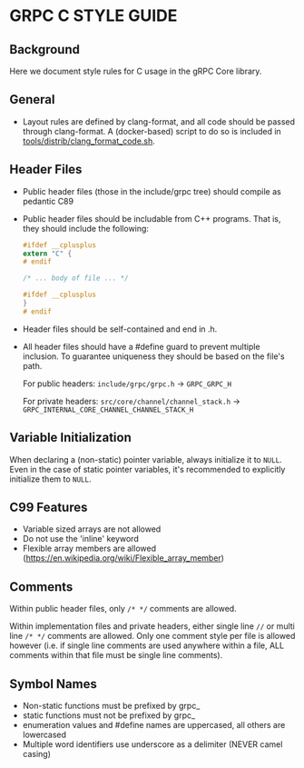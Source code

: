 GRPC C STYLE GUIDE
=====================

Background
----------

Here we document style rules for C usage in the gRPC Core library.

General
-------

- Layout rules are defined by clang-format, and all code should be passed
  through clang-format. A (docker-based) script to do so is included in
  [tools/distrib/clang\_format\_code.sh](../tools/distrib/clang_format_code.sh).

Header Files
------------

- Public header files (those in the include/grpc tree) should compile as
  pedantic C89
- Public header files should be includable from C++ programs. That is, they
  should include the following:
  ```c
  #ifdef __cplusplus
  extern "C" {
  # endif

  /* ... body of file ... */

  #ifdef __cplusplus
  }
  # endif
  ```
- Header files should be self-contained and end in .h.
- All header files should have a #define guard to prevent multiple inclusion.
  To guarantee uniqueness they should be based on the file's path.

  For public headers: `include/grpc/grpc.h` → `GRPC_GRPC_H`

  For private headers:
  `src/core/channel/channel_stack.h` →
  `GRPC_INTERNAL_CORE_CHANNEL_CHANNEL_STACK_H`

Variable Initialization
-----------------------

When declaring a (non-static) pointer variable, always initialize it to `NULL`.
Even in the case of static pointer variables, it's recommended to explicitly
initialize them to `NULL`.


C99 Features
------------

- Variable sized arrays are not allowed
- Do not use the 'inline' keyword
- Flexible array members are allowed
  (https://en.wikipedia.org/wiki/Flexible_array_member)

Comments
--------

Within public header files, only `/* */` comments are allowed.

Within implementation files and private headers, either single line `//`
or multi line `/* */` comments are allowed. Only one comment style per file is
allowed however (i.e. if single line comments are used anywhere within a file,
ALL comments within that file must be single line comments).

Symbol Names
------------

- Non-static functions must be prefixed by grpc_
- static functions must not be prefixed by grpc_
- enumeration values and #define names are uppercased, all others are lowercased
- Multiple word identifiers use underscore as a delimiter (NEVER camel casing)
